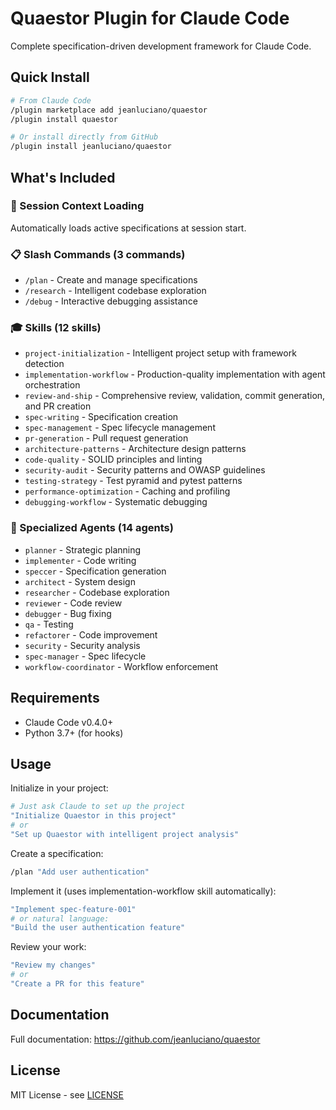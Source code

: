 # Quaestor Plugin for Claude Code

Complete specification-driven development framework for Claude Code.

## Quick Install

```bash
# From Claude Code
/plugin marketplace add jeanluciano/quaestor
/plugin install quaestor

# Or install directly from GitHub
/plugin install jeanluciano/quaestor
```

## What's Included

### 🎯 Session Context Loading
Automatically loads active specifications at session start.

### 📋 Slash Commands (3 commands)
- `/plan` - Create and manage specifications
- `/research` - Intelligent codebase exploration
- `/debug` - Interactive debugging assistance

### 🎓 Skills (12 skills)
- `project-initialization` - Intelligent project setup with framework detection
- `implementation-workflow` - Production-quality implementation with agent orchestration
- `review-and-ship` - Comprehensive review, validation, commit generation, and PR creation
- `spec-writing` - Specification creation
- `spec-management` - Spec lifecycle management
- `pr-generation` - Pull request generation
- `architecture-patterns` - Architecture design patterns
- `code-quality` - SOLID principles and linting
- `security-audit` - Security patterns and OWASP guidelines
- `testing-strategy` - Test pyramid and pytest patterns
- `performance-optimization` - Caching and profiling
- `debugging-workflow` - Systematic debugging

### 🤖 Specialized Agents (14 agents)
- `planner` - Strategic planning
- `implementer` - Code writing
- `speccer` - Specification generation
- `architect` - System design
- `researcher` - Codebase exploration
- `reviewer` - Code review
- `debugger` - Bug fixing
- `qa` - Testing
- `refactorer` - Code improvement
- `security` - Security analysis
- `spec-manager` - Spec lifecycle
- `workflow-coordinator` - Workflow enforcement

## Requirements

- Claude Code v0.4.0+
- Python 3.7+ (for hooks)

## Usage

Initialize in your project:
```bash
# Just ask Claude to set up the project
"Initialize Quaestor in this project"
# or
"Set up Quaestor with intelligent project analysis"
```

Create a specification:
```bash
/plan "Add user authentication"
```

Implement it (uses implementation-workflow skill automatically):
```bash
"Implement spec-feature-001"
# or natural language:
"Build the user authentication feature"
```

Review your work:
```bash
"Review my changes"
# or
"Create a PR for this feature"
```

## Documentation

Full documentation: https://github.com/jeanluciano/quaestor

## License

MIT License - see [LICENSE](../LICENSE)
